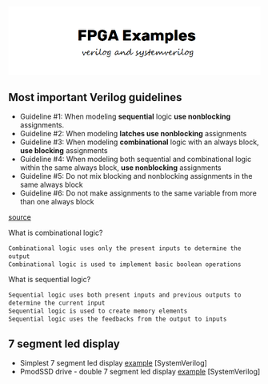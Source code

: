 ![logo](https://raw.githubusercontent.com/signalius/FPGA_Verilog_Examples/master/www/logo.png)

## Most important Verilog guidelines
* Guideline #1: When modeling **sequential** logic **use nonblocking** assignments. 
* Guideline #2: When modeling **latches use nonblocking** assignments
* Guideline #3: When modeling **combinational** logic with an always block, **use blocking** assignments
* Guideline #4: When modeling both sequential and combinational logic within the same always block, **use nonblocking** assignments
* Guideline #5: Do not mix blocking and nonblocking assignments in the same always block
* Guideline #6: Do not make assignments to the same variable from more than one always block

[source](http://www.sunburst-design.com/papers/CummingsSNUG2000SJ_NBA.pdf)

What is combinational logic?
```
Combinational logic uses only the present inputs to determine the output 
Combinational logic is used to implement basic boolean operations 
```

What is sequential logic?
```
Sequential logic uses both present inputs and previous outputs to determine the current input
Sequential logic is used to create memory elements
Sequential logic uses the feedbacks from the output to inputs
```

## 7 segment led display
* Simplest 7 segment led display [example](https://github.com/signalius/FPGA_Verilog_Examples/tree/master/Example_7seg_led_display) [SystemVerilog]
* PmodSSD drive - double 7 segment led display [example](https://github.com/signalius/FPGA_Verilog_Examples/tree/master/Example_7seg_led_display_PmodSSD) [SystemVerilog]

